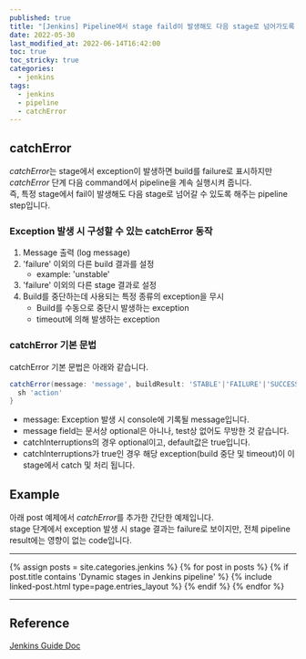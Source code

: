 ```yaml
---
published: true
title: "[Jenkins] Pipeline에서 stage faild이 발생해도 다음 stage로 넘어가도록 하는 방법"
date: 2022-05-30
last_modified_at: 2022-06-14T16:42:00
toc: true
toc_stricky: true
categories:
  - jenkins
tags:
  - jenkins
  - pipeline
  - catchError
---
```


## catchError
<i>catchError</i>는 stage에서 exception이 발생하면 build를 failure로 표시하지만 <i>catchError</i> 단계 다음 command에서 pipeline을 계속 실행시켜 줍니다. <br>즉, 특정 stage에서 fail이 발생해도 다음 stage로 넘어갈 수 있도록 해주는 pipeline step입니다.<br>

### Exception 발생 시 구성할 수 있는 catchError 동작
1. Message 출력 (log message)
2. 'failure' 이외의 다른 build 결과를 설정
     - example: 'unstable'
3. 'failure' 이외의 다른 stage 결과로 설정
4. Build를 중단하는데 사용되는 특정 종류의 exception을 무시
     - Build를 수동으로 중단시 발생하는 exception
     - timeout에 의해 발생하는 exception

### catchError 기본 문법
catchError 기본 문법은 아래와 같습니다.<br>
```groovy
catchError(message: 'message', buildResult: 'STABLE'|'FAILURE'|'SUCCESS'|..., stageResult: 'STABLE'|'FAILURE'|'SUCCESS'|..., catchInterruptions: true|false) {
  sh 'action'
}
```
* message: Exception 발생 시 console에 기록될 message입니다.
* message field는 문서상 optional은 아니나, test상 없어도 무방한 것 같습니다.
* catchInterruptions의 경우 optional이고, default값은 true입니다.
* catchInterruptions가 true인 경우 해당 exception(build 중단 및 timeout)이 이 stage에서 catch 및 처리 됩니다.

## Example
아래 post 예제에서 <i>catchError</i>를 추가한 간단한 예제입니다. <br>
stage 단계에서 exception 발생 시 stage 결과는 failure로 보이지만, 전체 pipeline result에는 영향이 없는 code입니다. <br>

---
{% assign posts = site.categories.jenkins %}
{% for post in posts %}
  {% if post.title contains 'Dynamic stages in Jenkins pipeline' %}
    {% include linked-post.html type=page.entries_layout %}
  {% endif %} 
{% endfor %}

---
<script src="https://gist.github.com/ynlee1/00c110cd64e8afc54215b1f8eb8e7693.js"></script>


## Reference
[Jenkins Guide Doc](https://www.jenkins.io/doc/pipeline/steps/workflow-basic-steps/)
